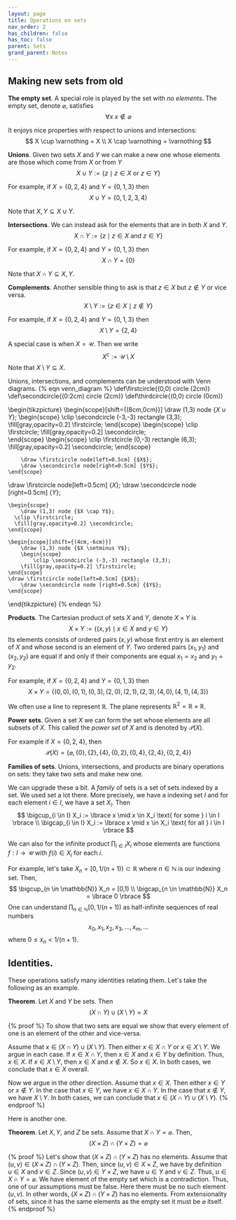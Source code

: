 ```yaml
---
layout: page
title: Operations on sets 
nav_order: 2
has_children: false
has_toc: false
parent: Sets
grand_parent: Notes
---
```


## Making new sets from old  

**The empty set**. A special role is played by the set with _no elements_. 
The empty set, denote $\varnothing$, satisfies 
$$
\forall x~ x \not \in \varnothing 
$$

It enjoys nice properties with respect to unions and intersections:
$$
X \cup \varnothing = X \\
X \cap \varnothing = \varnothing
$$

**Unions**. Given two sets $X$ and $Y$ we can make a new one 
whose elements are those which come from $X$ or from $Y$
$$
X \cup Y := \lbrace z \mid z \in X \text{ or } z \in Y \rbrace
$$

For example, if $X = \lbrace 0,2,4\rbrace$ and $Y = \lbrace 0,1,3\rbrace$ then 
$$
X \cup Y = \{0,1,2,3,4\}
$$

Note that $X,Y \subseteq X \cup Y$. 

**Intersections**. We can instead ask for the elements that are 
in both $X$ and $Y$. 
$$
X \cap Y := \lbrace z \mid z \in X \text{ and } z \in Y \rbrace 
$$

For example, if $X = \lbrace 0,2,4\rbrace$ and $Y = \lbrace 0,1,3\rbrace$ then 
$$
X \cap Y = \{0\}
$$

Note that $X \cap Y \subseteq X,Y$. 

**Complements**. Another sensible thing to ask is that $z \in X$ but $z \not \in 
Y$ or vice versa. 
$$
X \setminus Y := \lbrace z \in X \mid z \not \in Y \rbrace
$$

For example, if $X = \lbrace 0,2,4\rbrace$ and $Y = \lbrace 0,1,3\rbrace$ then 
$$
X \setminus Y = \{2,4\}
$$

A special case is when $X = \mathcal U$. Then we write 
$$
X^c := \mathcal U \setminus X 
$$
Note that $X \setminus Y \subseteq X$.

Unions, intersections, and complements can be understood with Venn diagrams. 
{% eqn venn_diagram %}
\def\firstcircle{(0,0) circle (2cm)}
\def\secondcircle{(0:2cm) circle (2cm)}
\def\thirdcircle{(0,0) circle (0cm)}

\begin{tikzpicture}
    \begin{scope}[shift={(8cm,0cm)}]
    	\draw (1,3) node {$X \cup Y$};
        \begin{scope}
            \clip \secondcircle (-3,-3) rectangle (3,3);
        \fill[gray,opacity=0.2] \firstcircle;
	\end{scope}
	\begin{scope}
		\clip \firstcircle;
		\fill[gray,opacity=0.2] \secondcircle;	
	\end{scope}
	\begin{scope}
		    \clip \firstcircle (0,-3) rectangle (6,3);
		\fill[gray,opacity=0.2] \secondcircle;
	\end{scope}

        \draw \firstcircle node[left=0.5cm] {$X$};
        \draw \secondcircle node[right=0.5cm] {$Y$};
    \end{scope}
    
   \draw \firstcircle node[left=0.5cm] {$X$};
    \draw \secondcircle node [right=0.5cm] {$Y$};

    \begin{scope}
    	\draw (1,3) node {$X \cap Y$};
      \clip \firstcircle;
      \fill[gray,opacity=0.2] \secondcircle;	
    \end{scope}

    \begin{scope}[shift={(4cm,-6cm)}]
    	\draw (1,3) node {$X \setminus Y$};
       	\begin{scope}
            \clip \secondcircle (-3,-3) rectangle (3,3);
        \fill[gray,opacity=0.2] \firstcircle;
	\end{scope}
	\draw \firstcircle node[left=0.5cm] {$X$};
        \draw \secondcircle node [right=0.5cm] {$Y$};
    \end{scope}

\end{tikzpicture}
{% endeqn %}

**Products**. The Cartesian product of sets $X$ and $Y$, denote $X \times Y$ is 
$$ 
X \times Y := \lbrace (x,y) \mid x \in X \text{ and } y \in Y \rbrace
$$
Its elements consists of ordered pairs $(x,y)$ whose first entry is an element 
of $X$ and whose second is an element of $Y$. Two ordered pairs $(x_1,y_1)$ and 
$(x_2,y_2)$ are equal if and only if their components are equal $x_1=x_2$ and 
$y_1=y_2$.

For example, if $X = \lbrace 0,2,4\rbrace$ and $Y = \lbrace 0,1,3\rbrace$ then 
$$
X \times Y = \{(0,0),(0,1),(0,3),(2,0),(2,1),(2,3),(4,0),(4,1),(4,3)\}
$$

We often use a line to represent $\mathbb{R}$. The plane represents $\mathbb{R}^2 = 
\mathbb{R} \times \mathbb{R}$. 

**Power sets**. Given a set $X$ we can form the set whose elements are all subsets 
of $X$. This called the _power set_ of $X$ and is denoted by $\mathcal P(X)$.

For example if $X = \lbrace 0,2,4 \rbrace$, then 
$$
\mathcal P(X) = \lbrace \varnothing, \lbrace 0 \rbrace, \lbrace 2 \rbrace, 
\lbrace 4 \rbrace, \lbrace 0,2 \rbrace, \lbrace 0,4 \rbrace, \lbrace 2,4 \rbrace, 
\lbrace 0,2,4 \rbrace \rbrace 
$$

**Families of sets**. Unions, intersections, and products are binary operations on 
sets: they take two sets and make new one. 

We can upgrade these a bit. A _family_ of sets is a set of sets indexed by a set. We 
used set a lot there. More precisely, we have a indexing set $I$ and for each element 
$i \in I$, we have a set $X_i$. Then
$$
\bigcup_{i \in I} X_i := \lbrace x \mid x \in X_i \text{ for some } i \in I \rbrace \\
\bigcap_{i \in I} X_i := \lbrace x \mid x \in X_i \text{ for all } i \in I \rbrace
$$

We can also for the infinite product $\prod_{i \in I} X_i$ whose elements are functions 
$f : I \to \mathcal U$ with $f(i) \in X_i$ for each $i$. 

For example, let's take $X_n = [0,1/(n+1)) \subset \mathbb{R}$ where $n \in \mathbb{N}$ 
is our indexing set. Then, 
$$
\bigcup_{n \in \mathbb{N}} X_n = [0,1) \\
\bigcap_{n \in \mathbb{N}} X_n = \lbrace 0 \rbrace
$$
One can understand $\prod_{n \in \mathbb{N}} [0,1/(n+1))$ as half-infinite sequences of 
real numbers
$$
x_0,x_1,x_2,x_3,\ldots,x_m,\ldots
$$
where $0 \leq x_n < 1/(n+1)$. 

## Identities. 

These operations satisfy many identities relating them. Let's 
take the following as an example. 

**Theorem**. Let $X$ and $Y$ be sets. Then 
$$
(X \cap Y) \cup (X \setminus Y) = X 
$$

{% proof %}
To show that two sets are equal we show that every element of one is an element of 
the other and vice-versa.

Assume that $x \in (X \cap Y) \cup (X \setminus Y)$. Then either $x \in X \cap Y$ or 
$x \in X \setminus Y$. We argue in each case. If $x \in X \cap Y$, then $x \in X$ and 
$x \in Y$ by definition. Thus, $x \in X$. If $x \in X \setminus Y$, then $x \in X$ 
and $x \not \in X$. So $x \in X$. In both cases, we conclude that $x \in X$ overall. 

Now we argue in the other direction. Assume that $x \in X$. Then either $x \in Y$ or 
$x \not \in Y$. In the case that $x \in Y$, we have $x \in X \cap Y$. In the case 
that $x \not \in Y$, we have $X \setminus Y$. In both cases, we can conclude that 
$x \in (X \cap Y) \cup (X \setminus Y)$. 
{% endproof %}

Here is another one. 

**Theorem**. Let $X, Y$, and $Z$ be sets. Assume that $X \cap Y = \varnothing$. 
Then, 
$$
(X \times Z) \cap (Y \times Z) = \varnothing
$$

{% proof %}
Let's show that $(X \times Z) \cap (Y \times Z)$ has no elements. Assume that 
$(u,v) \in (X \times Z) \cap (Y \times Z)$. Then, since $(u,v) \in X \times Z$, 
we have by definition $u \in X$ and $v \in Z$. Since $(u,v) \in Y \times Z$, we 
have $u \in Y$ and $v \in Z$. Thus, $u \in X \cap Y = \varnothing$. We 
have element of the empty set which is a contradiction. Thus, one of our assumptions 
must be false. Here there must be no such element $(u,v)$. In other words, 
$(X \times Z) \cap (Y \times Z)$ has no elements. From extensionality of sets, since 
it has the same elements as the empty set it must be $\varnothing$ itself. 
{% endproof %}
